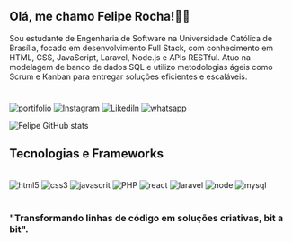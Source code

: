 ## Olá, me chamo Felipe Rocha!🙋🏽 
Sou estudante de Engenharia de Software na Universidade Católica de Brasília, focado em desenvolvimento Full Stack, com conhecimento em HTML, CSS, JavaScript, Laravel, Node.js e APIs RESTful. Atuo na modelagem de banco de dados SQL e utilizo metodologias ágeis como Scrum e Kanban para entregar soluções eficientes e escaláveis.

#
[![portifolio](https://img.shields.io/badge/website-000000?style=for-the-badge&logo=About.me&logoColor=white)](https://feliperocha.dev.br/)
[![Instagram](https://img.shields.io/badge/Instagram-E4405F?style=for-the-badge&logo=instagram&logoColor=white)](https://www.instagram.com/fzx.design/reels/?next=%2F)
[![Likediln](https://img.shields.io/badge/LinkedIn-0077B5?style=for-the-badge&logo=linkedin&logoColor=white)](https://www.linkedin.com/in/felipe-rocha-2a12b8239/)
[![whatsapp](https://img.shields.io/badge/WhatsApp-25D366?style=for-the-badge&logo=whatsapp&logoColor=whitee)](https://api.whatsapp.com/send/?phone=5561996406276&text=Ol%C3%A1%2C+Felipe%21+tudo+bem%3F&type=phone_number&app_absent=0)

![Felipe GitHub stats](https://github-readme-stats.vercel.app/api?username=felipeerocha&show_icons=true&theme=dark)

## Tecnologias e Frameworks 
<div style="display: inline_block"><br>
<img aling="center" alt="html5" src="https://img.shields.io/badge/HTML5-E34F26?style=for-the-badge&logo=html5&logoColor=white" />
<img aling="center" alt="css3" src="https://img.shields.io/badge/CSS3-1572B6?style=for-the-badge&logo=css3&logoColor=white" />
<img aling="center" alt="javascrit" src="https://img.shields.io/badge/JavaScript-F7DF1E?style=for-the-badge&logo=javascript&logoColor=black" />
<img aling="center" alt="PHP" src="https://img.shields.io/badge/PHP-777BB4?style=for-the-badge&logo=php&logoColor=white" />
<img aling="center" alt="react" src="https://img.shields.io/badge/React-20232A?style=for-the-badge&logo=react&logoColor=61DAFB" />
<img aling="center" alt="laravel" src="https://img.shields.io/badge/Laravel-FF2D20?style=for-the-badge&logo=laravel&logoColor=white" />
<img aling="center" alt="node" src="    https://img.shields.io/badge/Node.js-43853D?style=for-the-badge&logo=node.js&logoColor=white" />
<img aling="center" alt="mysql" src="https://img.shields.io/badge/MySQL-00000F?style=for-the-badge&logo=mysql&logoColor=white" />
</div><br>

### "Transformando linhas de código em soluções criativas, bit a bit".
